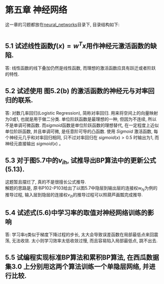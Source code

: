 # 第五章 神经网络

这一章的习题都放在[neural_networks](../neural_networks/)目录下, 目录结构如下:

```bash

```

## 5.1 试述线性函数$f(x) = w^Tx$用作神经元激活函数的缺陷.

答: 线性函数的线下叠加仍然是线性函数, 而理想的激活函数应具有跃迁或者阶跃的特性.

## 5.2 试述使用 图5.2(b) 的激活函数的神经元与对率回归的联系.

答: 对数几率回归(Logistic Regression), 简称对率回归. 用来将空间上的向量映射为0或1, 也就是用于做二分类. 单位阶跃函数是最理想的一种, 但因为不连续, 所以不是单调可微函数. 而$sigmoid$函数是单位阶跃函数的理想替代, 在一定程度上近似单位阶跃函数, 并且单调可微, 是任意阶可导的凸函数.  使用 $Sigmoid$ 激活函数, 每个神经元几乎和对率回归相同, 只不过对率回归在 $sigmoid(x)>0.5$ 时输出为1, 而神经元直接输出 $sigmoid(x)$ 。

## 5.3 对于图5.7中的$v_{ih}$, 试推导出BP算法中的更新公式(5.13).

这题暂且摆烂了, 真的不是很擅长公式推导.  
解题的思路是, 原书P102-P103给出了以图5.7中隐层到输出层的连接权$w_{hj}$为例的推导过程, 输入层到隐层的连接权$v_{ih}$的推导过程可以照葫芦画瓢完成推导.

## 5.4 试述式(5.6)中学习率的取值对神经网络训练的影响

答: 学习率$\eta$类似于梯度下降过程的步长, 太大会导致误差函数在局部最低点来回震荡, 无法收敛. 太小则学习效率太低收敛过慢, 而且容易陷入局部最低点, 跳不出去.

## 5.5 试编程实现标准BP算法和累积BP算法, 在西瓜数据集3.0 上分别用这两个算法训练一个单隐层网络, 并进行比较.
